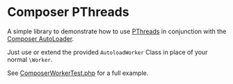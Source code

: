 # Composer PThreads

A simple library to demonstrate how to use [PThreads](https://github.com/krakjoe/pthreads) in conjunction with the [Composer AutoLoader](https://getcomposer.org/doc/01-basic-usage.md#autoloading).

Just use or extend the provided `AutoloadWorker` Class in place of your normal `\Worker`.

See [ComposerWorkerTest.php](/blob/master/tests/ComposerPthreads/ComposerWorkerTest.php) for a full example.